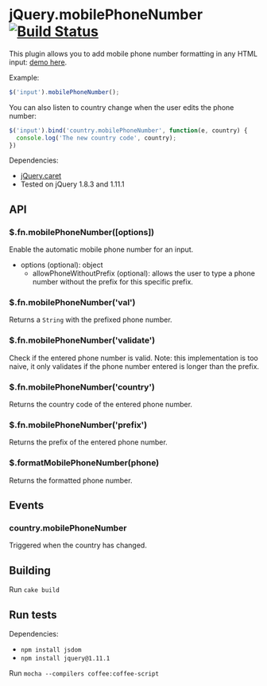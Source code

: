# jQuery.mobilePhoneNumber [![Build Status](https://travis-ci.org/stripe/jquery.mobilePhoneNumber.svg?branch=master)](https://travis-ci.org/stripe/jquery.mobilePhoneNumber)

This plugin allows you to add mobile phone number formatting in any HTML input: [demo here](http://stripe.github.io/jquery.mobilePhoneNumber/example/).

Example:
``` javascript
$('input').mobilePhoneNumber();
```

You can also listen to country change when the user edits the phone number:
``` javascript
$('input').bind('country.mobilePhoneNumber', function(e, country) {
  console.log('The new country code', country);
})
```

Dependencies:
- [jQuery.caret](http://plugins.jquery.com/caret/)
- Tested on jQuery 1.8.3 and 1.11.1

## API

### $.fn.mobilePhoneNumber([options])
Enable the automatic mobile phone number for an input.
- options (optional): object
  - allowPhoneWithoutPrefix (optional): allows the user to type a phone number without the prefix for this specific prefix.

### $.fn.mobilePhoneNumber('val')
Returns a `String` with the prefixed phone number.

### $.fn.mobilePhoneNumber('validate')
Check if the entered phone number is valid.
Note: this implementation is too naive, it only validates if the phone number entered is longer than the prefix.

### $.fn.mobilePhoneNumber('country')
Returns the country code of the entered phone number.

### $.fn.mobilePhoneNumber('prefix')
Returns the prefix of the entered phone number.

### $.formatMobilePhoneNumber(phone)
Returns the formatted phone number.

## Events

### country.mobilePhoneNumber
Triggered when the country has changed.

## Building

Run `cake build`

## Run tests

Dependencies:
- `npm install jsdom`
- `npm install jquery@1.11.1`

Run `mocha --compilers coffee:coffee-script`
